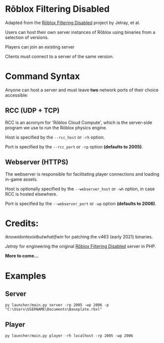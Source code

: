 # Rōblox Filtering Disabled

Adapted from the [Rōblox Filtering Disabled](https://jetray.itch.io/roblox-filtering-disabled) project by Jetray, et al.

Users can host their own server instances of Rōblox using binaries from a selection of versions.

Players can join an existing server

Clients must connect to a server of the same version.

# Command Syntax

Anyone can host a server and must leave **two** network ports of their choice accessible:

## RCC (UDP + TCP)

RCC is an acronym for 'Rōblox Cloud Compute', which is the server-side program we use to run the Rōblox physics engine.

Host is specified by the `--rcc_host` or `-rh` option.

Port is specified by the `--rcc_port` or `-rp` option **(defaults to 2005)**.

## Webserver (HTTPS)

The webserver is responsible for facilitating player connections and loading in-game assets.

Host is optionally specified by the `--webserver_host` or `-wh` option, in case RCC is hosted elsewhere.

Port is specified by the `--webserver_port` or `-wp` option **(defaults to 2006)**.

# Credits:

_iknowidontexistbutwhatifwin_ for patching the v463 (early 2021) binaries.

_Jetray_ for engineering the original [Rōblox Filtering Disabled](https://jetray.itch.io/roblox-filtering-disabled) server in PHP.

**More to come...**

# Examples

## Server

```shell
py launcher/main.py server -rp 2005 -wp 2006 -p "C:\Users\USERNAME\Documents\Baseplate.rbxl"
```

## Player

```shell
py launcher/main.py player -rh localhost -rp 2005 -wp 2006
```
